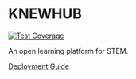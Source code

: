 # KNEWHUB

[![Test Coverage](https://api.codeclimate.com/v1/badges/da7cb86882e3074c32d8/test_coverage)](https://codeclimate.com/github/knewplay/knewhub/test_coverage)

An open learning platform for STEM.

[Deployment Guide](./deployment-guide.md)